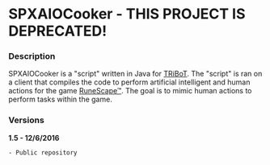 # SPXAIOCooker - THIS PROJECT IS DEPRECATED!

### Description
SPXAIOCooker is a "script" written in Java for [TRiBoT](http://tribot.com). The "script" is ran on a client that compiles the code to perform
artificial intelligent and human actions for the game [RuneScape™](http://runescape.com). The goal is to mimic human actions to perform tasks within
the game.

### Versions
**1.5 - 12/6/2016**
```sh
- Public repository
```
